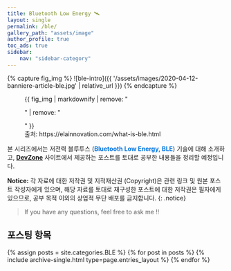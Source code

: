 ```yaml
---
title: Bluetooth Low Energy 🛰️
layout: single
permalink: /ble/
gallery_path: "assets/image"
author_profile: true
toc_ads: true
sidebar:
    nav: "sidebar-category"
---
```


{% capture fig_img %}
![ble-intro]({{ '/assets/images/2020-04-12-banniere-article-ble.jpg' | relative_url }})
{% endcapture %}

<figure style="width: 100%">
  {{ fig_img | markdownify | remove: "<p>" | remove: "</p>" }}
  <figcaption>출처: https://elainnovation.com/what-is-ble.html</figcaption>
</figure>

본 시리즈에서는 저전력 블루투스 (<span style="color:#0174DF"><b>Bluetooth Low Energy, BLE</b></span>) 기술에 대해 소개하고, **[DevZone](https://devzone.nordicsemi.com/)** 사이트에서 제공하는 포스트를 토대로 공부한 내용들을 정리할 예정입니다.

**Notice:** 각 자료에 대한 저작권 및 지적재산권 (Copyright)은 관련 링크 및 원본 포스트 작성자에게 있으며, 해당 자료를 토대로 재구성한 포스트에 대한 저작권은 필자에게 있으므로, 공부 목적 이외의 상업적 무단 배포를 금지합니다.
{: .notice}

>If you have any questions, feel free to ask me !!

## 포스팅 항목

{% assign posts = site.categories.BLE %}
{% for post in posts %} {% include archive-single.html type=page.entries_layout %} {% endfor %}

<!--
* [BLE (1) - 저전력 블루투스 (BLE) 란?](https://enidanny.github.io/ble/what-is-the-ble/)
* [BLE (2) - BLE 프로토콜 스택](https://enidanny.github.io/ble/ble-protocol-stack/)
* [BLE (3) - ATT/GATT 이해하기](https://enidanny.github.io/ble/ble-att-gatt/)
* [BLE (4) - BLE 디바이스는 어떻게 연결할까?](https://enidanny.github.io/ble/ble-connection/)
* [BLE (5) - BLE 통신 속도는 실제로 1 Mbps 일까?](https://enidanny.github.io/ble/ble-effective-throughput/)
* [BLE (6) - BLE 5.0 주요 특징](https://enidanny.github.io/ble/ble5-intro/)
* [BLE (7) - 연결 파라미터](https://enidanny.github.io/ble/ble-slave-latency/)
* [BLE (8) - Nordic BLE Chip 개발환경 구축하기](https://enidanny.github.io/ble/ble-development/)
* [BLE (9) - 블루투스 메시: Overview of Mesh stack](https://enidanny.github.io/ble/ble-mesh/)
* [BLE (10) - 블루투스 메시: Overview of Mesh operation](https://enidanny.github.io/ble/ble-mesh-opeartion/)
* [BLE (11) - 블루투스 메시: Overview of Mesh concepts](https://enidanny.github.io/ble/ble-mesh-concepts/)
* [BLE (12) - 블루투스 메시: Advertising Bearer 포맷](https://enidanny.github.io/ble/ble-mesh-message/)
* [BLE (13) - 블루투스 소식: Bluetooth 5.1](https://enidanny.github.io/ble/ble-bluetooth-news-51/)
* [BLE (14) - 새로운 무선 오디오 시장의 시작: Bluetooth 5.2](https://enidanny.github.io/ble/ble-bluetooth-52/)
* [BLE (15) - Bluetooth 5.3 에서 개선 및 추가된 BLE 기능](https://enidanny.github.io/ble/ble-bluetooth53/)
* [BLE (16) - BLE RF 증폭기 (FEM) 소개](https://enidanny.github.io/ble/ble-range-extender-nrf21540/)
-->